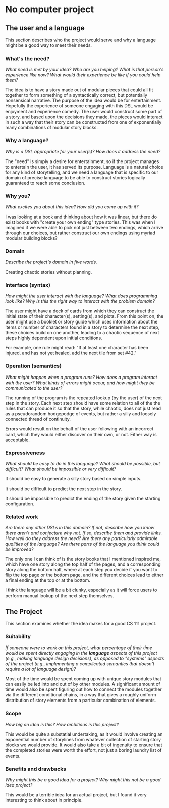 # No computer project


## The user and a language
This section describes who the project would serve and why a language might be a
good way to meet their needs.


### What's the need?
_What need is met by your idea? Who are you helping? What is that person's
experience like now? What would their experience be like if you could help 
them?_

The idea is to have a story made out of modular pieces that could all
fit together to form something of a syntactically correct, but potentially
nonsensical narrative.  The purpose of the idea would be for entertainment.
Hopefully the experience of someone engaging with this DSL would be
enjoyment and experience comedy.  The user would construct some part
of a story, and based upon the decisions they made, the pieces would
interact in such a way that their story can be constructed from one
of exponentially many combinations of modular story blocks.

### Why a language?
_Why is a DSL appropriate for your user(s)? How does it address the need?_

The "need" is simply a desire for entertainment, so if the project
manages to entertain the user, it has served its purpose.  Language is
a natural choice for any kind of storytelling, and we need a language
that is specific to our domain of precise language to be able to construct
stories logically guaranteed to reach some conclusion.

### Why you?
_What excites you about this idea? How did you come up with it?_

I was looking at a book and thinking about how it was linear, but there
do exist books with "create your own ending" type stories. This was when
I imagined if we were able to pick not just between two endings, which
arrive through our choices, but rather construct our own endings using
myriad modular building blocks?

### Domain
_Describe the project's domain in five words._

Creating chaotic stories without planning.

### Interface (syntax)
_How might the user interact with the language? What does programming look 
like? Why is this the right way to interact with the problem domain?_ 

The user might have a deck of cards from which they can construct the initial
state of their character(s), setting(s), and plots.  From this point on, the
user might use a booklet or story guide which uses information about the
items or number of characters found in a story to determine the next step,
these choices build on one another, leading to a chaotic sequence of next
steps highly dependent upon initial conditions.

For example, one rule might read:
"If at least one character has been injured, and has not yet healed, add
the next tile from set #42."

### Operation (semantics)
_What might happen when a program runs? How does a program interact with the
user? What kinds of errors might occur, and how might they be communicated to
the user?_

The running of the program is the repeated lookup (by the user) of the next
step in the story.  Each next step should have some relation to all of the
the rules that can produce it so that the story, while chaotic, does not just
read as a pseudorandom hodgepodge of events, but rather a silly and loosely
connected thread of continuity.

Errors would result on the behalf of the user following with an incorrect
card, which they would either discover on their own, or not.  Either way
is acceptable.

### Expressiveness
_What should be easy to do in this language? What should be possible, but
difficult? What should be impossible or very difficult?_

It should be easy to generate a silly story based on simple inputs.

It should be difficult to predict the next step in the story.

It should be impossible to predict the ending of the story given the
starting configuration.

### Related work
_Are there any other DSLs in this domain? If not, describe how you know there
aren't and conjecture why not. If so, describe them and provide links. How well 
do they address the need? Are there any particularly admirable qualities of the
language? Are there parts of the language you think could be improved?_

The only one I can think of is the story books that I mentioned inspired me,
which have one story along the top half of the pages, and a corresponding
story along the bottom half, where at each step you decide if you want
to flip the top page or the bottom page, and the different choices lead to
either a final ending at the top or at the bottom.

I think the language will be a bit clunky, especially as it will force users
to perform manual lookup of the next step themselves.

## The Project
This section examines whether the idea makes for a good CS 111 project.


### Suitability
_If someone were to work on this project, what percentage of their time would be
spent directly engaging in the **language** aspects of this project (e.g.,
making language design decisions), as opposed to "systems" aspects of the
project (e.g., implementing a complicated semantics that doesn't require a lot
of language design)?_

Most of the time would be spent coming up with unique story modules that can
easily be led into and out of by other modules.  A significant amount of time
would also be spent figuring out how to connect the modules together via
the different conditional chains, in a way that gives a roughly uniform
distribution of story elements from a particular combination of elements.

### Scope
_How big an idea is this? How ambitious is this project?_

This would be quite a substatial undertaking, as it would involve creating
an exponential number of storylines from whatever collection of starting
story blocks we would provide.  It would also take a bit of ingenuity to
ensure that the completed stories were worth the effort, not just a
boring laundry list of events.

### Benefits and drawbacks
_Why might this be a good idea for a project? Why might this not be a good idea 
project?_

This would be a terrible idea for an actual project, but I found it very
interesting to think about in principle.

